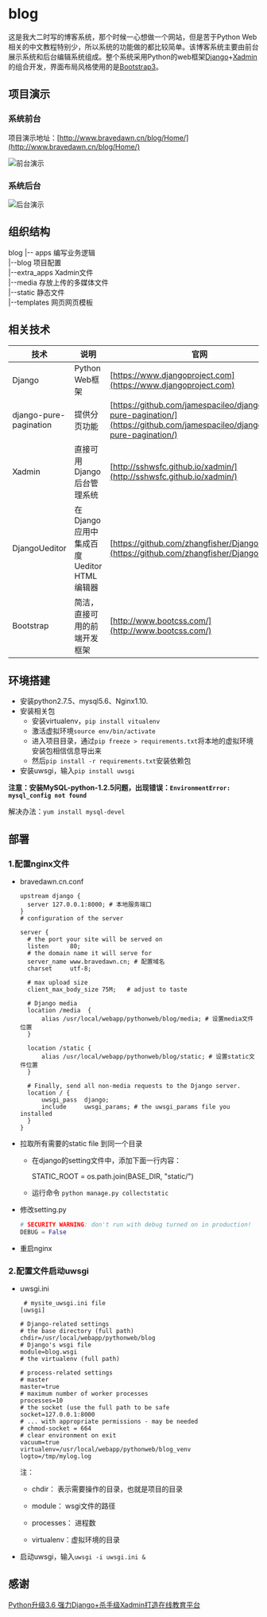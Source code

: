 # blog
这是我大二时写的博客系统，那个时候一心想做一个网站，但是苦于Python Web相关的中文教程特别少，所以系统的功能做的都比较简单。该博客系统主要由前台展示系统和后台编辑系统组成。整个系统采用Python的web框架[Django](https://www.djangoproject.com/)+[Xadmin](https://github.com/sshwsfc/xadmin)的组合开发，界面布局风格使用的是[Bootstrap3](http://www.bootcss.com/)。

## 项目演示
### 系统前台
项目演示地址：[http://www.bravedawn.cn/blog/Home/](http://www.bravedawn.cn/blog/Home/)

![前台演示](/resource/one.gif)

### 系统后台

![后台演示](/resource/two.gif)

## 组织结构
blog
|-- apps 编写业务逻辑   
|--blog 项目配置   
|--extra_apps Xadmin文件    
|--media 存放上传的多媒体文件    
|--static 静态文件     
|--templates 网页网页模板     

## 相关技术
|技术|说明|官网|
|--|--|--|
|Django|Python Web框架|[https://www.djangoproject.com](https://www.djangoproject.com)|
|django-pure-pagination|提供分页功能|[https://github.com/jamespacileo/django-pure-pagination/](https://github.com/jamespacileo/django-pure-pagination/)|
|Xadmin|直接可用Django后台管理系统|[http://sshwsfc.github.io/xadmin/](http://sshwsfc.github.io/xadmin/)|
|DjangoUeditor|在Django应用中集成百度Ueditor HTML编辑器|[https://github.com/zhangfisher/DjangoUeditor](https://github.com/zhangfisher/DjangoUeditor)|
|Bootstrap|简洁，直接可用的前端开发框架|[http://www.bootcss.com/](http://www.bootcss.com/)|

## 环境搭建
- 安装python2.7.5、mysql5.6、Nginx1.10.
- 安装相关包
  - 安装virtualenv，`pip install vitualenv`
  - 激活虚拟环境`source env/bin/activate`
  - 进入项目目录，通过` pip freeze > requirements.txt `将本地的虚拟环境安装包相信信息导出来
  - 然后`pip install -r requirements.txt`安装依赖包
- 安装uwsgi，输入`pip install uwsgi`

**注意：安装MySQL-python-1.2.5问题，出现错误：`EnvironmentError: mysql_config not found`**

解决办法：`yum install mysql-devel`
## 部署
### 1.配置nginx文件

- bravedawn.cn.conf

  ```nginx
  upstream django {
  	server 127.0.0.1:8000; # 本地服务端口
  }
  # configuration of the server
  
  server {
  	# the port your site will be served on
  	listen      80;
  	# the domain name it will serve for
  	server_name www.bravedawn.cn; # 配置域名
  	charset     utf-8;
  
  	# max upload size
  	client_max_body_size 75M;   # adjust to taste
  
  	# Django media
  	location /media  {
  	    alias /usr/local/webapp/pythonweb/blog/media; # 设置media文件位置
  	}
  
  	location /static {
  	    alias /usr/local/webapp/pythonweb/blog/static; # 设置static文件位置
  	}
  
  	# Finally, send all non-media requests to the Django server.
  	location / {
  	    uwsgi_pass  django;
  	    include     uwsgi_params; # the uwsgi_params file you installed
  	}
  }
  ```

- 拉取所有需要的static file 到同一个目录

  - 在django的setting文件中，添加下面一行内容：

    STATIC_ROOT = os.path.join(BASE_DIR, "static/")

  - 运行命令
    `python manage.py collectstatic`

- 修改setting.py

  ```python
  # SECURITY WARNING: don't run with debug turned on in production!
  DEBUG = False
  ```

- 重启nginx

### 2.配置文件启动uwsgi

- uwsgi.ini

  ```
   # mysite_uwsgi.ini file
  [uwsgi]
  
  # Django-related settings
  # the base directory (full path)
  chdir=/usr/local/webapp/pythonweb/blog
  # Django's wsgi file
  module=blog.wsgi
  # the virtualenv (full path)
  
  # process-related settings
  # master
  master=true
  # maximum number of worker processes
  processes=10
  # the socket (use the full path to be safe
  socket=127.0.0.1:8000
  # ... with appropriate permissions - may be needed
  # chmod-socket = 664
  # clear environment on exit
  vacuum=true
  virtualenv=/usr/local/webapp/pythonweb/blog_venv
  logto=/tmp/mylog.log
  ```

  注：

  - chdir： 表示需要操作的目录，也就是项目的目录
        
  - module： wsgi文件的路径
        
  - processes： 进程数
        
  - virtualenv：虚拟环境的目录

- 启动uwsgi，输入`uwsgi -i uwsgi.ini &`
## 感谢
[Python升级3.6 强力Django+杀手级Xadmin打造在线教育平台](https://coding.imooc.com/learn/list/78.html)


